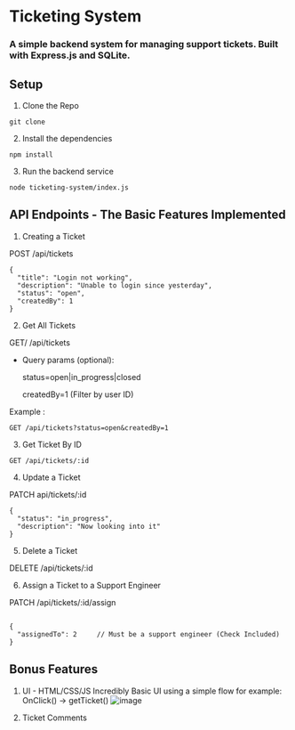 # Ticketing System 

### A simple backend system for managing support tickets. Built with Express.js and SQLite.


## Setup

1. Clone the Repo

```
git clone
```

2. Install the dependencies

```
npm install
```

3. Run the backend service

```
node ticketing-system/index.js
```

## API Endpoints - The Basic Features Implemented


1. Creating a Ticket

POST /api/tickets

```
{
  "title": "Login not working",
  "description": "Unable to login since yesterday",
  "status": "open",                
  "createdBy": 1                   
}

```
2. Get All Tickets

GET/ /api/tickets



- Query params (optional):

    status=open|in_progress|closed

    createdBy=1 (Filter by user ID)

Example :

```
GET /api/tickets?status=open&createdBy=1
```

3. Get Ticket By ID


```
GET /api/tickets/:id
```

4. Update a Ticket

PATCH api/tickets/:id 

```
{
  "status": "in_progress",
  "description": "Now looking into it"
}
```

5. Delete a Ticket


DELETE /api/tickets/:id



6. Assign a Ticket to a Support Engineer

PATCH /api/tickets/:id/assign

```

{
  "assignedTo": 2     // Must be a support engineer (Check Included)
}

```

## Bonus Features

1. UI - HTML/CSS/JS
   Incredibly Basic UI using a simple flow for example: OnClick() -> getTicket() 
  ![image](https://github.com/user-attachments/assets/9a4e4059-b8c7-48b6-98ac-a2d15b7ecb09)

2. Ticket Comments 






